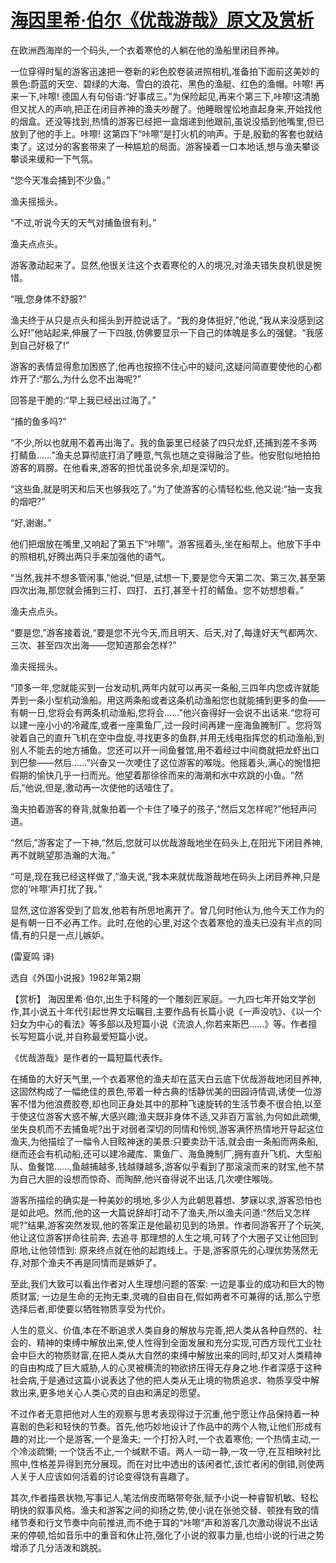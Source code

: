 # [海因里希·伯尔《优哉游哉》原文及赏析](https://www.vrrw.net/wx/15564.html)

在欧洲西海岸的一个码头,一个衣着寒伧的人躺在他的渔船里闭目养神。

一位穿得时髦的游客迅速把一卷新的彩色胶卷装进照相机,准备拍下面前这美妙的景色:蔚蓝的天空、碧绿的大海、雪白的浪花、黑色的渔艇、红色的渔帽。咔嚓! 再来一下,咔嚓! 德国人有句俗语:“好事成三。”为保险起见,再来个第三下,咔嚓!这清脆但又扰人的声响,把正在闭目养神的渔夫吵醒了。他睡眼惺忪地直起身来,开始找他的烟盒。还没等找到,热情的游客已经把一盒烟递到他跟前,虽说没插到他嘴里,但已放到了他的手上。咔嚓! 这第四下“咔嚓”是打火机的响声。于是,殷勤的客套也就结束了。这过分的客套带来了一种尴尬的局面。游客操着一口本地话,想与渔夫攀谈攀谈来缓和一下气氛。

“您今天准会捕到不少鱼。”

渔夫摇摇头。

“不过,听说今天的天气对捕鱼很有利。”

渔夫点点头。

游客激动起来了。显然,他很关注这个衣着寒伦的人的境况,对渔夫错失良机很是惋惜。

“哦,您身体不舒服?”

渔夫终于从只是点头和摇头到开腔说话了。“我的身体挺好,”他说,“我从来没感到这么好!”他站起来,伸展了一下四肢,仿佛要显示一下自己的体魄是多么的强健。“我感到自己好极了!”

游客的表情显得愈加困惑了,他再也按捺不住心中的疑问,这疑问简直要使他的心都炸开了:“那么,为什么您不出海呢?”

回答是干脆的:“早上我已经出过海了。”

“捕的鱼多吗?”

“不少,所以也就用不着再出海了。我的鱼篓里已经装了四只龙虾,还捕到差不多两打鲭鱼……”渔夫总算彻底打消了睡意,气氛也随之变得融洽了些。他安慰似地拍拍游客的肩膀。在他看来,游客的担忧虽说多余,却是深切的。

“这些鱼,就是明天和后天也够我吃了。”为了使游客的心情轻松些,他又说:“抽一支我的烟吧?”

“好,谢谢。”

他们把烟放在嘴里,又响起了第五下“咔嚓”。游客摇着头,坐在船帮上。他放下手中的照相机,好腾出两只手来加强他的语气。

“当然,我并不想多管闲事,”他说,“但是,试想一下,要是您今天第二次、第三次,甚至第四次出海,那您就会捕到三打、四打、五打,甚至十打的鲭鱼。您不妨想想看。”

渔夫点点头。

“要是您,”游客接着说,“要是您不光今天,而且明天、后天,对了,每逢好天气都两次、三次、甚至四次出海——您知道那会怎样?”

渔夫摇摇头。

“顶多一年,您就能买到一台发动机,两年内就可以再买一条船,三四年内您或许就能弄到一条小型机动渔船。用这两条船或者这条机动渔船您也就能捕到更多的鱼——有朝一日,您将会有两条机动渔船,您将会……”他兴奋得好一会说不出话来.“您将可以建一座小小的冷藏库,或者一座熏鱼厂,过一段时间再建一座海鱼腌制厂。您将驾驶着自己的直升飞机在空中盘旋,寻找更多的鱼群,并用无线电指挥您的机动渔船,到别人不能去的地方捕鱼。您还可以开一间鱼餐馆,用不着经过中间商就把龙虾出口到巴黎——然后……”兴奋又一次哽住了这位游客的喉咙。他摇着头,满心的惋惜把假期的愉快几乎一扫而光。他望着那徐徐而来的海潮和水中欢跳的小鱼。“然后,”他说,但是,激动再一次使他的话噎住了。

渔夫拍着游客的脊背,就象拍着一个卡住了嗓子的孩子,“然后又怎样呢?”他轻声问道。

“然后,”游客定了一下神,“然后,您就可以优哉游哉地坐在码头上,在阳光下闭目养神,再不就眺望那浩瀚的大海。”

“可是,现在我已经这样做了,”渔夫说,“我本来就优哉游哉地在码头上闭目养神,只是您的‘咔嚓’声打扰了我。”

显然,这位游客受到了启发,他若有所思地离开了。曾几何时他认为,他今天工作为的是有朝一日不必再工作。此时,在他的心里,对这个衣着寒伧的渔夫已没有半点的同情,有的只是一点儿嫉妒。

(雷夏鸣 译)

选自《外国小说报》1982年第2期



【赏析】 海因里希·伯尔,出生于科隆的一个雕刻匠家庭。一九四七年开始文学创作,其小说五十年代引起世界文坛瞩目,主要作品有长篇小说《一声没吭》、《以一个妇女为中心的看法》等多部以及短篇小说《流浪人,你若来斯巴……》等。作者擅长写短篇小说,并自称最爱短篇小说。

《优哉游哉》是作者的一篇短篇代表作。

在捕鱼的大好天气里,一个衣着寒伧的渔夫却在蓝天白云底下优哉游哉地闭目养神,这固然构成了一幅绝佳的景色,带着一种古典的恬静优美的田园诗情调,诱使一位游客不惜为他浪费胶卷,却也同正身处其中的那种飞速旋转的生活节奏不很合拍,以至于使这位游客大惑不解,大感兴趣;渔夫既非身体不适,又非百万富翁,为何如此疏懒,坐失良机而不去捕鱼呢?出于对弱者深切的同情和怜悯,游客满怀热情地开导起这位渔夫,为他描绘了一幅令人目眩神迷的美景:只要卖劲干活,就会由一条船而两条船,继而还会有机动船,还可以建冷藏库、熏鱼厂、海鱼腌制厂,拥有直升飞机、大型船队、鱼餐馆……,鱼越捕越多,钱越赚越多,游客似乎看到了那滚滚而来的财宝,他不禁为自己大胆的设想而惊奇、而陶醉,他兴奋得说不出话,几次哽住喉咙。

游客所描绘的确实是一种美妙的境地,多少人为此朝思暮想、梦寐以求,游客恐怕也是如此吧。然而,他的这一大篇说辞却打动不了渔夫,所以渔夫问道:“然后又怎样呢?”结果,游客突然发现,他的答案正是他最初见到的场景。作者同游客开了个玩笑, 他让这位游客拼命往前奔, 去追寻 那理想的人生之境,可转了个大圈子又让他回到原地,让他领悟到: 原来终点就在他的起跑线上。于是,游客原先的心理优势荡然无存,对那个渔夫不再是同情而是嫉妒了。

至此,我们大致可以看出作者对人生理想问题的答案: 一边是事业的成功和巨大的物质财富; 一边是生命的无拘无束,灵魂的自由自在,假如两者不可兼得的话,那么宁愿选择后者,即使要以牺牲物质享受为代价。

人生的意义、价值,本在不断追求人类自身的解放与完善,把人类从各种自然的、社会的、精神的束缚中解放出来,使人性得到全面发展和充分实现,可西方现代工业社会中巨大的物质财富,在把人类从大自然的束缚中解放出来的同时,却又对人类精神的自由构成了巨大威胁,人的心灵被横流的物欲挤压得无存身之地.作者深感于这种社会病,于是通过这篇小说表达了他的把人类从无止境的物质追求、物质享受中解救出来,更多地关心人类心灵的自由和满足的愿望。

不过作者无意把他对人生的观察与思考表现得过于沉重,他宁愿让作品保持着一种喜剧的色彩和轻快的节奏。首先,他巧妙地设计了作品中的两个人物,让他们形成有趣的对比:一个是游客,一个是渔夫; 一个打扮入时,一个衣着寒伧; 一个热情主动,一个冷淡疏懒; 一个饶舌不止,一个缄默不语。两人一动一静,一攻一守,在互相映衬比照中,性格差异得到充分展现。而在对比中透出的该闲者忙,该忙者闲的倒错,则使两人关于人应该如何活着的讨论变得饶有喜趣了。

其次,作者描景状物,写事记人,笔法俏皮而略带夸张,赋予小说一种睿智机敏、轻松明快的叙事风格。渔夫和游客之间的抑扬之势,使小说在张弛交替、顿挫有致的情绪节奏和行文节奏中向前推进,而不绝于耳的“咔嚓”声和游客几次激动得说不出话来的停顿,恰如音乐中的重音和休止符,强化了小说的叙事力量,也给小说的行进之势增添了几分活泼和跳脱。

